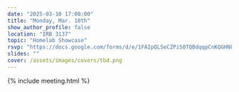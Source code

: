 ```yaml
---
date: "2025-03-10 17:00:00"
title: "Monday, Mar. 10th"
show_author_profile: false
location: "IRB 3137"
topic: "Homelab Showcase"
rsvp: "https://docs.google.com/forms/d/e/1FAIpQLSeCZPiS0TQBdqqpCnKQGHNFYHizjWE04hW0jFQiQU7k0KVfuA/viewform?embedded=true"
slides: ""
cover: /assets/images/covers/tbd.png
---
```


{% include meeting.html %}
